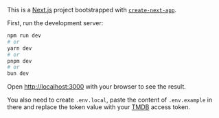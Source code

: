This is a [Next.js](https://nextjs.org/) project bootstrapped with [`create-next-app`](https://github.com/vercel/next.js/tree/canary/packages/create-next-app).

First, run the development server:

```bash
npm run dev
# or
yarn dev
# or
pnpm dev
# or
bun dev
```

Open [http://localhost:3000](http://localhost:3000) with your browser to see the result.

You also need to create `.env.local`, paste the content of `.env.example` in there and replace the token value with your [TMDB](https://developer.themoviedb.org/reference/intro/getting-started) access token.
